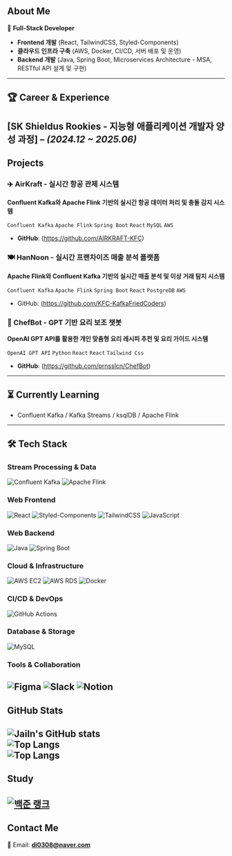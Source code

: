 ## About Me
🔹 **Full-Stack Developer**  
- **Frontend 개발** (React, TailwindCSS, Styled-Components)  
- **클라우드 인프라 구축** (AWS, Docker, CI/CD, 서버 배포 및 운영)  
- **Backend 개발** (Java, Spring Boot, Microservices Architecture - MSA, RESTful API 설계 및 구현)  
---
## 🏆 Career & Experience  
**[SK Shieldus Rookies - 지능형 애플리케이션 개발자 양성 과정]** – *(2024.12 ~ 2025.06)*  
---
## Projects
### ✈️ AirKraft - 실시간 항공 관제 시스템
**Confluent Kafka와 Apache Flink 기반의 실시간 항공 데이터 처리 및 충돌 감지 시스템**

`Confluent Kafka` `Apache Flink` `Spring Boot` `React` `MySQL` `AWS`
- **GitHub**: (https://github.com/AIRKRAFT-KFC)
### 🍽️ HanNoon - 실시간 프랜차이즈 매출 분석 플랫폼  
**Apache Flink와 Confluent Kafka 기반의 실시간 매출 분석 및 이상 거래 탐지 시스템**

`Confluent Kafka` `Apache Flink` `Spring Boot` `React` `PostgreDB` `AWS`
- GitHub: (https://github.com/KFC-KafkaFriedCoders)
### 🍳 ChefBot - GPT 기반 요리 보조 챗봇
**OpenAI GPT API를 활용한 개인 맞춤형 요리 레시피 추천 및 요리 가이드 시스템**

`OpenAI GPT API` `Python` `React` `React` `Tailwind Css`
- **GitHub**: (https://github.com/prnsslcn/ChefBot)
---
## ⏳ Currently Learning
- Confluent Kafka / Kafka Streams / ksqlDB / Apache Flink
---
## 🛠 Tech Stack  
### Stream Processing & Data
![Confluent Kafka](https://img.shields.io/badge/Confluent%20Kafka-231F20?style=flat-square&logo=apache-kafka&logoColor=white)  ![Apache Flink](https://img.shields.io/badge/Apache%20Flink-E6526F?style=flat-square&logo=apache-flink&logoColor=white)
### Web Frontend  
![React](https://img.shields.io/badge/React-61DAFB?style=flat-square&logo=react&logoColor=white)  ![Styled-Components](https://img.shields.io/badge/Styled--Components-DB7093?style=flat-square&logo=styled-components&logoColor=white)  ![TailwindCSS](https://img.shields.io/badge/TailwindCSS-06B6D4?style=flat-square&logo=tailwindcss&logoColor=white)  ![JavaScript](https://img.shields.io/badge/JavaScript-F7DF1E?style=flat-square&logo=javascript&logoColor=black)  
### Web Backend  
![Java](https://img.shields.io/badge/Java-007396?style=flat-square&logo=java&logoColor=white)  ![Spring Boot](https://img.shields.io/badge/SpringBoot-6DB33F?style=flat-square&logo=springboot&logoColor=white)
### Cloud & Infrastructure
![AWS EC2](https://img.shields.io/badge/AWS%20EC2-FF9900?style=flat-square&logo=amazonec2&logoColor=white)  ![AWS RDS](https://img.shields.io/badge/AWS%20RDS-527FFF?style=flat-square&logo=amazonrds&logoColor=white)  ![Docker](https://img.shields.io/badge/Docker-2496ED?style=flat-square&logo=docker&logoColor=white)
### CI/CD & DevOps
![GitHub Actions](https://img.shields.io/badge/GitHub_Actions-2088FF?style=flat-square&logo=github-actions&logoColor=white)  
### Database & Storage
![MySQL](https://img.shields.io/badge/MySQL-4479A1?style=flat-square&logo=mysql&logoColor=white)
### Tools & Collaboration
![Figma](https://img.shields.io/badge/Figma-F24E1E?style=flat-square&logo=figma&logoColor=white)  ![Slack](https://img.shields.io/badge/Slack-4A154B?style=flat-square&logo=slack&logoColor=white)  ![Notion](https://img.shields.io/badge/Notion-000000?style=flat-square&logo=notion&logoColor=white)  
---
## GitHub Stats  
![JaiIn's GitHub stats](https://github-readme-stats.vercel.app/api?username=JaiIn&show_icons=true&count_private=true&hide_title=true&hide=prs&theme=radical)  
![Top Langs](https://github-readme-stats.vercel.app/api/top-langs/?username=JaiIn&layout=compact&theme=radical)  
![Top Langs](https://github-readme-streak-stats.herokuapp.com/?user=JaiIn&theme=tokyonight)
---
## Study  
[![백준 랭크](http://mazassumnida.wtf/api/v2/generate_badge?boj=di0308)](https://solved.ac/di0308)
---
## Contact Me  
📧 Email: **di0308@naver.com**
